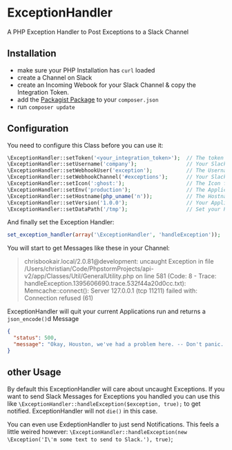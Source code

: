 ExceptionHandler
================

A PHP Exception Handler to Post Exceptions to a Slack Channel

## Installation

* make sure your PHP Installation has `curl` loaded
* create a Channel on Slack
* create an Incoming Webook for your Slack Channel & copy the Integration Token.
* add the [Packagist Package](https://packagist.org/packages/hexa2k9/exception-handler) to your `composer.json`
* run `composer update`

## Configuration

You need to configure this Class before you can use it:

```php
\ExceptionHandler::setToken('<your_integration_token>');  // The token you've copied before
\ExceptionHandler::setUsername('company');                // Your Slack Subdomain (e.g. company.slack.com)
\ExceptionHandler::setWebhookUser('exception');           // The Username who will post Messages
\ExceptionHandler::setWebhookChannel('#exceptions');      // Your Slack Channel
\ExceptionHandler::setIcon(':ghost:');                    // The Icon for the Username (can be :ghost: or an URL)
\ExceptionHandler::setEnv('production');                  // The Applications Environment (e.g. production or development)
\ExceptionHandler::setHostname(php_uname('n'));           // The Hostname your Application is running on
\ExceptionHandler::setVersion('1.0.0');                   // Your Application Version
\ExceptionHandler::setDataPath('/tmp');                   // Set your Path to store full Exception Traces in
```

And finally set the Exception Handler:

```php
set_exception_handler(array('\ExceptionHandler', 'handleException'));
```

You will start to get Messages like these in your Channel:

> chrisbookair.local/2.0.81@development: uncaught Exception in file /Users/christian/Code/PhpstormProjects/api-v2/app/Classes/Util/GeneralUtility.php on line 581 (Code: 8 - Trace: handleException.1395606690.trace.532f44a20d0cc.txt): Memcache::connect(): Server 127.0.0.1 (tcp 11211) failed with: Connection refused (61)

ExceptionHandler will quit your current Applications run and returns a `json_encode()`d Message

```json
{
  "status": 500,
  "message": "Okay, Houston, we've had a problem here. -- Don't panic. The Team has been notified."
}
```

## other Usage

By default this ExceptionHandler will care about uncaught Exceptions. If you want to send Slack Messages for Exceptions you handled you can use this like `\ExceptionHandler::handleException($exception, true);` to get notified. ExceptionHandler will not `die()` in this case.

You can even use ExdeptionHandler to just send Notifications. This feels a little weired however: `\ExceptionHandler::handleException(new \Exception('I\'m some text to send to Slack.'), true)`;
